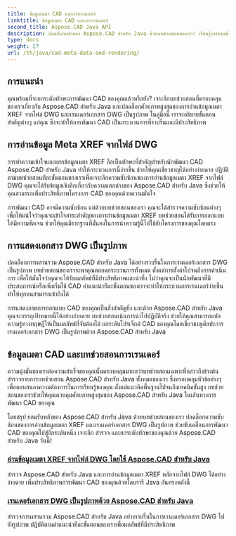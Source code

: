 ```yaml
---
title: ข้อมูลเมตา CAD และการเรนเดอร์
linktitle: ข้อมูลเมตา CAD และการเรนเดอร์
second_title: Aspose.CAD Java API
description: ปลดล็อกพลังของ Aspose.CAD สำหรับ Java ด้วยบทช่วยสอนของเรา! เรียนรู้การอ่านข้อมูลเมตา XREF และเรนเดอร์เอกสาร DWG เป็นรูปภาพอย่างง่ายดายเพื่อการพัฒนา CAD ที่ได้รับการปรับปรุง
type: docs
weight: 27
url: /th/java/cad-meta-data-and-rendering/
---
```



## การแนะนำ

คุณพร้อมที่จะยกระดับทักษะการพัฒนา CAD ของคุณแล้วหรือยัง? เจาะลึกบทช่วยสอนที่ครอบคลุมของเราเกี่ยวกับ Aspose.CAD สำหรับ Java และปลดล็อกศักยภาพสูงสุดของการอ่านข้อมูลเมตา XREF จากไฟล์ DWG และเรนเดอร์เอกสาร DWG เป็นรูปภาพ ในคู่มือนี้ เราจะอธิบายขั้นตอนสำคัญต่างๆ แก่คุณ ซึ่งจะทำให้การพัฒนา CAD เป็นกระบวนการที่ราบรื่นและมีประสิทธิภาพ

## การอ่านข้อมูล Meta XREF จากไฟล์ DWG

การทำความเข้าใจและแยกข้อมูลเมตา XREF ถือเป็นทักษะที่สำคัญสำหรับนักพัฒนา CAD Aspose.CAD สำหรับ Java ทำให้กระบวนการนี้ง่ายขึ้น ช่วยให้คุณเชี่ยวชาญได้อย่างง่ายดาย ปฏิบัติตามบทช่วยสอนทีละขั้นตอนของเราเพื่อเจาะลึกความซับซ้อนของการอ่านข้อมูลเมตา XREF จากไฟล์ DWG คุณจะได้รับข้อมูลเชิงลึกเกี่ยวกับความแตกต่างของ Aspose.CAD สำหรับ Java ซึ่งช่วยให้คุณสามารถเพิ่มประสิทธิภาพโครงการ CAD ของคุณด้วยความมั่นใจ

การพัฒนา CAD อาจมีความซับซ้อน แต่ด้วยบทช่วยสอนของเรา คุณจะได้สำรวจความซับซ้อนต่างๆ เพื่อให้แน่ใจว่าคุณจะเข้าใจสาระสำคัญของการอ่านข้อมูลเมตา XREF บทช่วยสอนได้รับการออกแบบให้มีความชัดเจน ช่วยให้คุณมีรากฐานที่มั่นคงในการนำความรู้นี้ไปใช้กับโครงการของคุณโดยตรง

## การแสดงเอกสาร DWG เป็นรูปภาพ

ปลดล็อกการผสานรวม Aspose.CAD สำหรับ Java ได้อย่างราบรื่นในการเรนเดอร์เอกสาร DWG เป็นรูปภาพ บทช่วยสอนของเราจะพาคุณตลอดกระบวนการทั้งหมด ตั้งแต่การตั้งค่าไปจนถึงการดำเนินการ เพื่อให้มั่นใจว่าคุณจะได้รับผลลัพธ์ที่มีประสิทธิภาพและน่าทึ่ง ไม่ว่าคุณจะเป็นนักพัฒนาที่มีประสบการณ์หรือเพิ่งเริ่มใช้ CAD คำแนะนำทีละขั้นตอนของเราจะทำให้กระบวนการเรนเดอร์ง่ายขึ้น ทำให้ทุกคนสามารถเข้าถึงได้

การแสดงภาพการออกแบบ CAD ของคุณเป็นสิ่งสำคัญยิ่ง และด้วย Aspose.CAD สำหรับ Java คุณจะบรรลุเป้าหมายนี้ได้อย่างง่ายดาย บทช่วยสอนเน้นการนำไปปฏิบัติจริง ช่วยให้คุณสามารถแปลความรู้ทางทฤษฎีให้เป็นผลลัพธ์ที่จับต้องได้ ยกระดับโปรเจ็กต์ CAD ของคุณโดยเชี่ยวชาญศิลปะการเรนเดอร์เอกสาร DWG เป็นรูปภาพด้วย Aspose.CAD สำหรับ Java

## ข้อมูลเมตา CAD และบทช่วยสอนการเรนเดอร์
ความมุ่งมั่นของเราต่อความสำเร็จของคุณนั้นครอบคลุมมากกว่าบทช่วยสอนเฉพาะที่กล่าวถึงข้างต้น สำรวจรายการบทช่วยสอน Aspose.CAD สำหรับ Java ทั้งหมดของเรา ซึ่งครอบคลุมหัวข้อต่างๆ เพื่อตอบสนองความต้องการในการเรียนรู้ของคุณ ตั้งแต่แนวคิดพื้นฐานไปจนถึงเทคนิคขั้นสูง บทช่วยสอนของเราช่วยให้คุณควบคุมศักยภาพสูงสุดของ Aspose.CAD สำหรับ Java ในเส้นทางการพัฒนา CAD ของคุณ

โดยสรุป ยอมรับพลังของ Aspose.CAD สำหรับ Java ด้วยบทช่วยสอนของเรา ปลดล็อกความซับซ้อนของการอ่านข้อมูลเมตา XREF และเรนเดอร์เอกสาร DWG เป็นรูปภาพ ช่วยขับเคลื่อนการพัฒนา CAD ของคุณไปสู่อีกระดับหนึ่ง เจาะลึก สำรวจ และยกระดับทักษะของคุณด้วย Aspose.CAD สำหรับ Java วันนี้!
### [อ่านข้อมูลเมตา XREF จากไฟล์ DWG โดยใช้ Aspose.CAD สำหรับ Java](./read-xref-meta-data/)
สำรวจ Aspose.CAD สำหรับ Java และการอ่านข้อมูลเมตา XREF หลักจากไฟล์ DWG ได้อย่างง่ายดาย เพิ่มประสิทธิภาพการพัฒนา CAD ของคุณด้วยไลบรารี Java อันทรงพลังนี้
### [เรนเดอร์เอกสาร DWG เป็นรูปภาพด้วย Aspose.CAD สำหรับ Java](./render-dwg-to-image/)
สำรวจการผสานรวม Aspose.CAD สำหรับ Java อย่างราบรื่นในการเรนเดอร์เอกสาร DWG ไปยังรูปภาพ ปฏิบัติตามคำแนะนำทีละขั้นตอนของเราเพื่อผลลัพธ์ที่มีประสิทธิภาพ